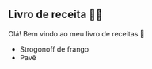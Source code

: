 ## Livro de receita :man_cook:



Olá! Bem vindo ao meu livro de receitas :wave:

- Strogonoff de frango
- Pavê
